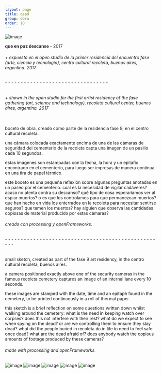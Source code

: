 ```yaml
---
layout: page
title: qepd
group: obra
order: 10
---
```


![image](public/images/qepd_01.jpg)

**que en paz descanse** - 2017

###### + expuesto en el open studio de la primer residencia del encuentro fase (arte, ciencia y tecnología), centro cultural recoleta, buenos aires, argentina. 2017.
###### - - - - - - - - - - - - - - - - - - - - - - - - - - - - - - - - -
###### + shown in the open studio for the first artist residency of the fase gathering (art, science and technology), recoleta cultural center, buenos aires, argentina. 2017

\
boceto de obra, creado como parte de la residencia fase 9, en el centro cultural recoleta.

una cámara colocada exactamente encima de una de las cámaras de seguridad del cementerio de la recoleta capta una imagen de un pasillo cada 10 segundos.

estas imágenes son estampadas con la fecha, la hora y un epitafio encontrado en el cementerio, para luego ser impresas de manera continua en una tira de papel térmico.

este boceto es una pequeña reflexión sobre algunas preguntas anotadas en un paseo por el cementerio: cual es la necesidad de vigilar cadáveres? acaso no atenta contra su descanso? qué tipo de cosa esperaríamos ver al espiar muertos? o es que los controlamos para que permanezcan muertos? que han hecho en vida los enterrados en la recoleta para necesitar sentirse seguros? que temen los muertos? hay alguien que observa las cantidades copiosas de material producido por estas cámaras?

###### creado con processing y openFrameworks.

###### - - - - - - - - - - - - - - - - - - - - - - - - - - - - - - - - - - - - - - - - - - - - - - - - - - -

small sketch, created as part of the fase 9 art residency, in the centro cultural recoleta, buenos aires.

a camera positioned exactly above one of the security cameras in the famous recoleta cemetery captures an image of an internal lane every 10 seconds.

these images are stamped with the date, time and an epitaph found in the cemetery, to be printed continuously in a roll of thermal paper.

this sketch is a brief reflection on some questions written down whilst walking around the cemetery: what is the need in keeping watch over corpses? does this not interfere with their rest? what do we expect to see when spying on the dead? or are we controlling them to ensure they stay dead? what did the people buried in recoleta do in life to need to feel safe once dead? what are the dead afraid of? does anybody watch the copious amounts of footage produced by these cameras?

###### made with processing and openFrameworks.

![image](public/images/qepd_02.jpg)
![image](public/images/qepd_03.jpg)
![image](public/images/qepd_04.jpg)
![image](public/images/qepd_05.jpg)
![image](public/images/qepd_06.jpg)
